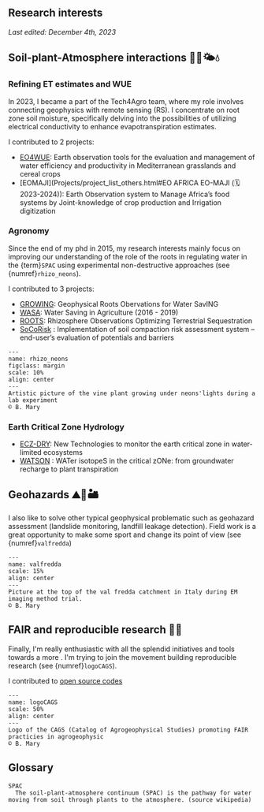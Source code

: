 ## Research interests

_Last edited: December 4th, 2023_

## Soil-plant-Atmosphere interactions 🌱🌳🌤️💧

### Refining ET estimates and WUE
In 2023, I became a part of the Tech4Agro team, where my role involves connecting geophysics with remote sensing (RS). I concentrate on root zone soil moisture, specifically delving into the possibilities of utilizing electrical conductivity to enhance evapotranspiration estimates. 

I contributed to 2 projects: 
- [EO4WUE](Projects/project_list_others.html#EO4WUE (🗓️ 2023-2024)): Earth observation tools for the evaluation and management of water efficiency and productivity in Mediterranean grasslands and cereal crops
- [EOMAJI](Projects/project_list_others.html#EO AFRICA EO-MAJI (🗓️ 2023-2024)): Earth Observation system to Manage Africa’s food systems by Joint-knowledge of crop production and Irrigation digitization



### Agronomy
Since the end of my phd in 2015, my research interests mainly focus on improving our understanding of the role of the roots in regulating water in the {term}`SPAC` using experimental non-destructive approaches (see {numref}`rhizo_neons`).

I contributed to 3 projects: 
- [GROWING](Projects/Award_Grants/grant): Geophysical Roots Obervations for Water SavING
- [WASA](Projects/project_list.html#WASA (🗓️ 2016 - 2019)): Water Saving in Agriculture  (2016 - 2019)
- [ROOTS](Projects/project_list_others.html#ROOTS (🗓️ 2021 - Now)):  Rhizosphere Observations Optimizing Terrestrial Sequestration
- [SoCoRisk](Projects/project_list_others.html#SoCoRisk (🗓️ 01/03/2021 - 28/02/2024)) : Implementation of soil compaction risk assessment system – end-user’s evaluation of potentials and barriers

```{figure} /img/flickr_pics/51155416189_da46d5911c_o.jpg
---
name: rhizo_neons
figclass: margin
scale: 10%
align: center
---
Artistic picture of the vine plant growing under neons'lights during a lab experiment
© B. Mary
```


### Earth Critical Zone Hydrology

- [ECZ-DRY](Projects/project_list_others.html#ECZ-DRY (🗓️ 2019 - Now)): New Technologies to monitor the earth critical zone in water-limited ecosystems
- [WATSON](Projects/project_list_others.html#WATSON (🗓️ 09/2022 - 09/2024)) : WATer isotopeS in the critical zONe: from groundwater recharge to plant transpiration


## Geohazards ⛰🌊🏜️

I also like to solve other typical geophysical problematic such as geohazard assessment (landslide monitoring, landfill leakage detection). 
Field work is a great opportunity to make some sport and change its point of view (see {numref}`valfredda`)


```{figure} /img/EM_prospect_valfredda.jpg
---
name: valfredda
scale: 15%
align: center
---
Picture at the top of the val fredda catchment in Italy during EM imaging method trial.
© B. Mary
```

<!--
I contributed to 2 main projects: 
- and [others](Projects/projects)  
-->

## FAIR and reproducible research 🚀🎉

Finally, I'm really enthusiastic with all the splendid initiatives and tools towards a more . I'm trying to join the movement building reproducible research (see {numref}`logoCAGS`).

I contributed to [open source codes](Open_Codes/open_codes)  

```{figure} /img/logo_big.png
---
name: logoCAGS
scale: 50%
align: center
---
Logo of the CAGS (Catalog of Agrogeophysical Studies) promoting FAIR practicies in agrogeophysic
© B. Mary
```

## Glossary

```{glossary}
SPAC
  The soil-plant-atmosphere continuum (SPAC) is the pathway for water moving from soil through plants to the atmosphere. (source wikipedia)
```


